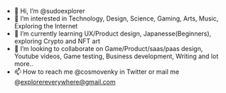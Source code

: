 - 👋 Hi, I’m @sudoexplorer
- 👀 I’m interested in Technology, Design, Science, Gaming, Arts, Music, Exploring the Internet
- 🌱 I’m currently learning UX/Product design, Japanesse(Beginners), exploring Crypto and NFT art
- 💞️ I’m looking to collaborate on Game/Product/saas/paas design, Youtube videos, Game testing, Business development, Writing and lot more..
- 📫 How to reach me @cosmovenky in Twitter or mail me @explorereverywhere@gmail.com

<!---
sudoexplorer/sudoexplorer is a ✨ special ✨ repository because its `README.md` (this file) appears on your GitHub profile.
You can click the Preview link to take a look at your changes.
--->
